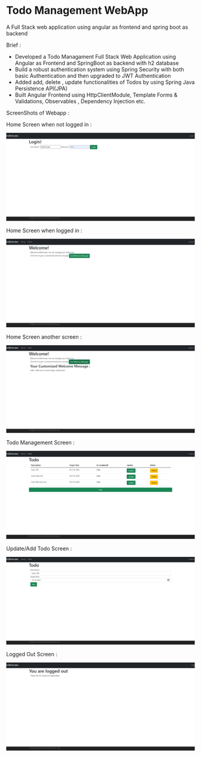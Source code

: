# Todo Management WebApp
 A Full Stack web application using angular as frontend and spring boot as backend

Brief : 
- Developed a Todo Managament Full Stack Web Application using Angular as Frontend and SpringBoot as backend with h2 database
- Build a robust authentication system using Spring Security with both basic Authentication and then upgraded to JWT Authentication
- Added add, delete , update functionalities of Todos by using Spring Java Persistence API(JPA)   
- Built Angular Frontend using HttpClientModule, Template Forms & Validations, Observables , Dependency Injection etc.
 
 
 
 ScreenShots of Webapp : 

Home Screen when not logged in : 

![home](https://raw.githubusercontent.com/THE-VR7/Todo-Management-WebApp/main/TodosWebApp/HomeScreen.JPG)


Home Screen when logged in : 

![home1](https://raw.githubusercontent.com/THE-VR7/Todo-Management-WebApp/main/TodosWebApp/HomeLoggedInScreen.JPG)


Home Screen another screen :

![home2](https://raw.githubusercontent.com/THE-VR7/Todo-Management-WebApp/main/TodosWebApp/HomeLoggedInScreen2.JPG)


Todo Management Screen : 

![todo](https://raw.githubusercontent.com/THE-VR7/Todo-Management-WebApp/main/TodosWebApp/TodosScreen.JPG)


Update/Add Todo Screen : 

![todo1](https://raw.githubusercontent.com/THE-VR7/Todo-Management-WebApp/main/TodosWebApp/UpdateTodoScreen.JPG)


Logged Out Screen : 

![logout](https://raw.githubusercontent.com/THE-VR7/Todo-Management-WebApp/main/TodosWebApp/LoggedOutScreen.JPG)


 

